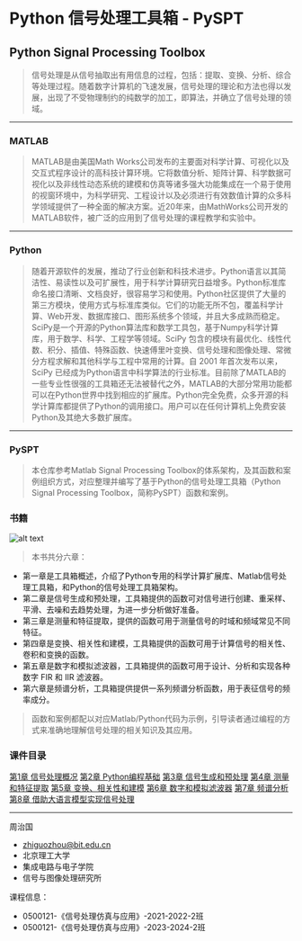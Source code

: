 # Python 信号处理工具箱 - PySPT

## Python Signal Processing Toolbox

> 信号处理是从信号抽取出有用信息的过程，包括：提取、变换、分析、综合等处理过程。随着数字计算机的飞速发展，信号处理的理论和方法也得以发展，出现了不受物理制约的纯数学的加工，即算法，并确立了信号处理的领域。

---

### MATLAB

> MATLAB是由美国Math Works公司发布的主要面对科学计算、可视化以及交互式程序设计的高科技计算环境。它将数值分析、矩阵计算、科学数据可视化以及非线性动态系统的建模和仿真等诸多强大功能集成在一个易于使用的视窗环境中，为科学研究、工程设计以及必须进行有效数值计算的众多科学领域提供了一种全面的解决方案。近20年来，由MathWorks公司开发的MATLAB软件，被广泛的应用到了信号处理的课程教学和实验中。

---

### Python

> 随着开源软件的发展，推动了行业创新和科技术进步。Python语言以其简洁性、易读性以及可扩展性，用于科学计算研究日益增多。Python标准库命名接口清晰、文档良好，很容易学习和使用。Python社区提供了大量的第三方模块，使用方式与标准库类似。它们的功能无所不包，覆盖科学计算、Web开发、数据库接口、图形系统多个领域，并且大多成熟而稳定。SciPy是一个开源的Python算法库和数学工具包，基于Numpy科学计算库，用于数学、科学、工程学等领域。SciPy 包含的模块有最优化、线性代数、积分、插值、特殊函数、快速傅里叶变换、信号处理和图像处理、常微分方程求解和其他科学与工程中常用的计算。自 2001 年首次发布以来，SciPy 已经成为Python语言中科学算法的行业标准。目前除了MATLAB的一些专业性很强的工具箱还无法被替代之外，MATLAB的大部分常用功能都可以在Python世界中找到相应的扩展库。Python完全免费，众多开源的科学计算库都提供了Python的调用接口。用户可以在任何计算机上免费安装Python及其绝大多数扩展库。

---

### PySPT

> 本仓库参考Matlab Signal Processing Toolbox的体系架构，及其函数和案例组织方式，对应整理并编写了基于Python的信号处理工具箱（Python Signal Processing Toolbox，简称PySPT）函数和案例。

### 书籍
![alt text](page.jpg)

> 本书共分六章：

* 第一章是工具箱概述，介绍了Python专用的科学计算扩展库、Matlab信号处理工具箱，和Python的信号处理工具箱架构。
* 第二章是信号生成和预处理，工具箱提供的函数可对信号进行创建、重采样、平滑、去噪和去趋势处理，为进一步分析做好准备。
* 第三章是测量和特征提取，提供的函数可用于测量信号的时域和频域常见不同特征。
* 第四章是变换、相关性和建模，工具箱提供的函数可用于计算信号的相关性、卷积和变换的函数。
* 第五章是数字和模拟滤波器，工具箱提供的函数可用于设计、分析和实现各种数字 FIR 和 IIR 滤波器。
* 第六章是频谱分析，工具箱提供提供一系列频谱分析函数，用于表征信号的频率成分。

> 函数和案例都配以对应Matlab/Python代码为示例，引导读者通过编程的方式来准确地理解信号处理的相关知识及其应用。

### 课件目录
[第1章 信号处理概况](#_Toc14671)
[第2章 Python编程基础](#_Toc14876)
[第3章 信号生成和预处理](#_Toc11226)
[第4章 测量和特征提取](#_Toc13442)
[第5章 变换、相关性和建模](#_Toc1702)
[第6章 数字和模拟滤波器](#_Toc17058)
[第7章 频谱分析](#_Toc17058)
[第8章 借助大语言模型实现信号处理](#_Toc17058)


---

周治国

- zhiguozhou@bit.edu.cn
- 北京理工大学
- 集成电路与电子学院
- 信号与图像处理研究所

 课程信息：

- 0500121-《信号处理仿真与应用》-2021-2022-2班
- 0500121-《信号处理仿真与应用》-2023-2024-2班
